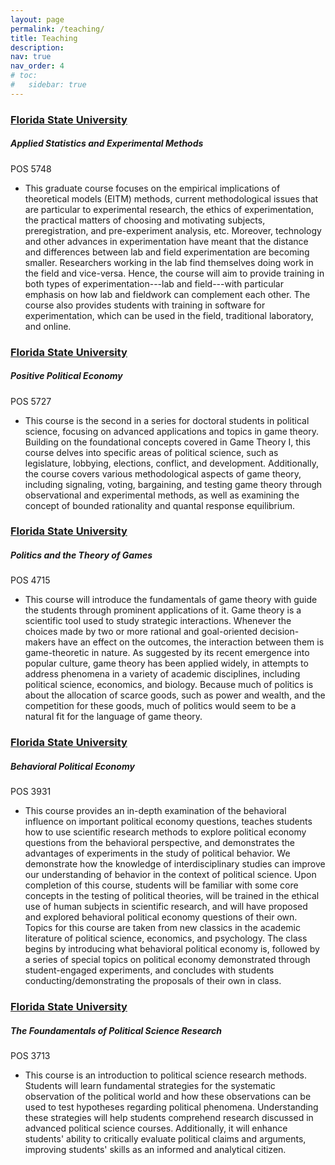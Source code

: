```yaml
---
layout: page
permalink: /teaching/
title: Teaching
description: 
nav: true
nav_order: 4
# toc:
#   sidebar: true
---
```


<h3 style="color: #4b9cd3;" id="fsu"><a href="https://cosspp.fsu.edu/polisci/">Florida State University</a></h3>
<!-- POS 5748  -->
<div class="card mt-3">
  <div class="p-3">
    <div class="row">
      <div class="col-sm-10">
        <h5 id="pos5748" class="card-title">Applied Statistics and Experimental Methods</h5>
      </div>
      <div class="col-sm-2 text-sm-right">
        <span class="badge">
          POS 5748
        </span>
      </div>
    </div>
    <ul class="card-text font-weight-light list-group list-group-flush">
      <li class="list-group-item">
        <div class="row">
          <div class="col-sm-9">
            This graduate course focuses on the empirical implications of theoretical models (EITM) methods, current methodological issues that are particular to experimental research, the ethics of experimentation, the practical matters of choosing and motivating subjects, preregistration, and pre-experiment analysis, etc. Moreover, technology and other advances in experimentation have meant that the distance and differences between lab and field experimentation are becoming smaller. Researchers working in the lab find themselves doing work in the field and vice-versa. Hence, the course will aim to provide training in both types of experimentation---lab and field---with particular emphasis on how lab and fieldwork can complement each other. The course also provides students with training in software for experimentation, which can be used in the field, traditional laboratory, and online.
          </div>
        </div>
      </li>
    </ul>
  </div>
</div>



<h3 style="color: #4b9cd3;" id="fsu"><a href="https://cosspp.fsu.edu/polisci/">Florida State University</a></h3>
<!-- POS 5727  -->
<div class="card mt-3">
  <div class="p-3">
    <div class="row">
      <div class="col-sm-10">
        <h5 id="pos5727" class="card-title">Positive Political Economy</h5>
      </div>
      <div class="col-sm-2 text-sm-right">
        <span class="badge">
          POS 5727
        </span>
      </div>
    </div>
    <ul class="card-text font-weight-light list-group list-group-flush">
      <li class="list-group-item">
        <div class="row">
          <div class="col-sm-9">
            This course is the second in a series for doctoral students in political science, focusing on advanced applications and topics in game theory. Building on the foundational concepts covered in Game Theory I, this course delves into specific areas of political science, such as legislature, lobbying, elections, conflict, and development. Additionally, the course covers various methodological aspects of game theory, including signaling, voting, bargaining, and testing game theory through observational and experimental methods, as well as examining the concept of bounded rationality and quantal response equilibrium.
          </div>
        </div>
      </li>
    </ul>
  </div>
</div>


<h3 style="color: #4b9cd3;" id="fsu"><a href="https://cosspp.fsu.edu/polisci/">Florida State University</a></h3>
<!-- POS 4715  -->
<div class="card mt-3">
  <div class="p-3">
    <div class="row">
      <div class="col-sm-10">
        <h5 id="pos4715" class="card-title">Politics and the Theory of Games</h5>
      </div>
      <div class="col-sm-2 text-sm-right">
        <span class="badge">
          POS 4715
        </span>
      </div>
    </div>
    <ul class="card-text font-weight-light list-group list-group-flush">
      <li class="list-group-item">
        <div class="row">
          <div class="col-sm-9">
            This course will introduce the fundamentals of game theory with guide the students through prominent applications of it. Game theory is a scientific tool used to study strategic interactions. Whenever the choices made by two or more rational and goal-oriented decision-makers have an effect on the outcomes, the interaction between them is game-theoretic in nature. As suggested by its recent emergence into popular culture, game theory has been applied widely, in attempts to address phenomena in a variety of academic disciplines, including political science, economics, and biology. Because much of politics is about the allocation of scarce goods, such as power and wealth, and the competition for these goods, much of politics would seem to be a natural fit for the language of game theory. 
          </div>
        </div>
      </li>
    </ul>
  </div>
</div>


<h3 style="color: #4b9cd3;" id="fsu"><a href="https://cosspp.fsu.edu/polisci/">Florida State University</a></h3>
<!-- POS 3931  -->
<div class="card mt-3">
  <div class="p-3">
    <div class="row">
      <div class="col-sm-10">
        <h5 id="pos3931" class="card-title">Behavioral Political Economy</h5>
      </div>
      <div class="col-sm-2 text-sm-right">
        <span class="badge">
          POS 3931
        </span>
      </div>
    </div>
    <ul class="card-text font-weight-light list-group list-group-flush">
      <li class="list-group-item">
        <div class="row">
          <div class="col-sm-9">
            This course provides an in-depth examination of the behavioral influence on important political economy questions, teaches students how to use scientific research methods to explore political economy questions from the behavioral perspective, and demonstrates the advantages of experiments in the study of political behavior. We demonstrate how the knowledge of interdisciplinary studies can improve our understanding of behavior in the context of political science. Upon completion of this course, students will be familiar with some core concepts in the testing of political theories, will be trained in the ethical use of human subjects in scientific research, and will have proposed and explored behavioral political economy questions of their own.  Topics for this course are taken from new classics in the academic literature of political science, economics, and psychology.  The class begins by introducing what behavioral political economy is, followed by a series of special topics on political economy demonstrated through student-engaged experiments, and concludes with students conducting/demonstrating the proposals of their own in class. 
          </div>
        </div>
      </li>
    </ul>
  </div>
</div>

<h3 style="color: #4b9cd3;" id="fsu"><a href="https://cosspp.fsu.edu/polisci/">Florida State University</a></h3>
<!-- POS 3713  -->
<div class="card mt-3">
  <div class="p-3">
    <div class="row">
      <div class="col-sm-10">
        <h5 id="pos3713" class="card-title">The Foundamentals of Political Science Research</h5>
      </div>
      <div class="col-sm-2 text-sm-right">
        <span class="badge">
          POS 3713
        </span>
      </div>
    </div>
    <ul class="card-text font-weight-light list-group list-group-flush">
      <li class="list-group-item">
        <div class="row">
          <div class="col-sm-9">
            This course is an introduction to political science research methods. Students will learn fundamental strategies for the systematic observation of the political world and how these observations can be used to test hypotheses regarding political phenomena. Understanding these strategies will help students comprehend research discussed in advanced political science courses. Additionally, it will enhance students' ability to critically evaluate political claims and arguments, improving students' skills as an informed and analytical citizen. 
          </div>
        </div>
      </li>
    </ul>
  </div>
</div>
